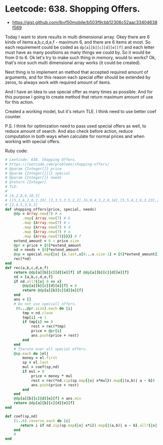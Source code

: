 # Leetcode: 638. Shopping Offers.

- https://gist.github.com/lbvf50mobile/b503f9cbb12306c52aac33404638f569



Today I want to store results in multi dimensional array. Okey there are 6 kinds of items a,b,c,d,e,f - maximum 6, and there are 6 items at most. So each requirement could be coded as `dp[a][b][c][d][e][f]` and each letter must have as many positions as many things we could by. So it would be from 0 to 6. Ok let's try to make such thing in memory, would to works? Ok, that's nice such multi dimensional array works (it could be created).       

Next thing is to implement an method that accepted required amount of arguments, and for this reason each special offer should be extended by zeros, to always work with required amount of items.   

And I have an Idea to use special offer as many times as possible. And for this purpose I going to create method that return maximum amount of use for this action.  


Created a working model, but it's return TLE. I think need to use better coef counter.

P.S. I think for optimization need to pass used special offers as well, to reduce amount of search. And also check before action, reduce computation in both ways when calculate for normal prices and when working with special offers.

Ruby code:
```Ruby
# Leetcode: 638. Shopping Offers.
# https://leetcode.com/problems/shopping-offers/
# @param {Integer[]} price
# @param {Integer[][]} special
# @param {Integer[]} needs
# @return {Integer}
# TLE:
# 
# [6,2,8,6,10,5]
# [[5,1,6,2,0,2,19],[3,3,5,3,5,2,2],[6,0,4,3,2,0,14],[5,5,4,1,6,3,23],[3,0,5,2,1,5,35],[1,5,4,3,1,2,36],[5,3,5,4,3,0,1],[6,6,4,2,4,1,5],[3,3,2,6,1,0,33],[2,5,1,2,4,6,23],[3,6,2,6,2,6,14],[6,6,0,3,3,4,17],[0,4,5,3,5,0,15],[6,1,0,6,4,0,14],[6,4,4,3,3,5,8],[4,2,4,3,6,2,30],[3,4,0,3,1,4,3],[4,2,6,3,3,4,12],[6,4,2,5,1,5,16],[3,1,0,0,3,2,3]]
# [2,4,5,3,6,3]
def shopping_offers(price, special, needs)
    @dp = Array.new(7) # a
        .map{ Array.new(7) # b
        .map {Array.new(7) # c
        .map {Array.new(7) # d
        .map {Array.new(7) # e
        .map {Array.new(7)}}}}} # f 
    extend_amount = 6 - price.size
    @pr = price + [0]*extend_amount
    nd = needs + [0]*extend_amount
    @sp = special.map{|x| [x.last,x[0...x.size-1] + [0]*extend_amount]}
    rec(*nd)
end
def rec(a,b,c,d,e,f)
    return @dp[a][b][c][d][e][f] if @dp[a][b][c][d][e][f]
    nd = [a,b,c,d,e,f]
    if nd.all?{|x| 0 == x}
        @dp[a][b][c][d][e][f] = 0
        return @dp[a][b][c][d][e][f]
    end
    ans = []
    # Do not use speciall offers.
     (0...@pr.size).each do |i|
        tmp = nd.clone
        tmp[i] -= 1
        if tmp[i] >= 0
            rest = rec(*tmp)
            price = @pr[i]
            ans.push(price + rest)
        end
    end
    # Iterate over all special offers.
    @sp.each do |el|
        money = el.first
        sp = el.last
        mul = coef(sp,nd)
        if mul > 0
            price = money * mul
            rest = rec(*nd.zip(sp.map{|x| x*mul}).map{|(a,b)| a - b})
            ans.push(price + rest)
        end
    end
    @dp[a][b][c][d][e][f] = ans.min
    return @dp[a][b][c][d][e][f]
end

def coef(sp,nd)
    (1..6).reverse_each do |i|
       return i if nd.zip(sp.map{|x| x*i}).map{|(a,b)| a - b}.all?{|x| x >= 0}
    end
    0
end
```